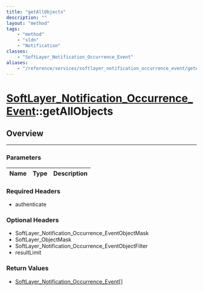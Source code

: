 ```yaml
---
title: "getAllObjects"
description: ""
layout: "method"
tags:
    - "method"
    - "sldn"
    - "Notification"
classes:
    - "SoftLayer_Notification_Occurrence_Event"
aliases:
    - "/reference/services/softlayer_notification_occurrence_event/getAllObjects"
---
```

# [SoftLayer_Notification_Occurrence_Event](/reference/services/SoftLayer_Notification_Occurrence_Event)::getAllObjects




## Overview 


-----

### Parameters 
|Name | Type | Description |
| --- | --- | --- |


### Required Headers
* authenticate


### Optional Headers
* SoftLayer_Notification_Occurrence_EventObjectMask
* SoftLayer_ObjectMask
* SoftLayer_Notification_Occurrence_EventObjectFilter
* resultLimit

### Return Values
* <a href='/reference/datatypes/SoftLayer_Notification_Occurrence_Event'>SoftLayer_Notification_Occurrence_Event[] </a>




